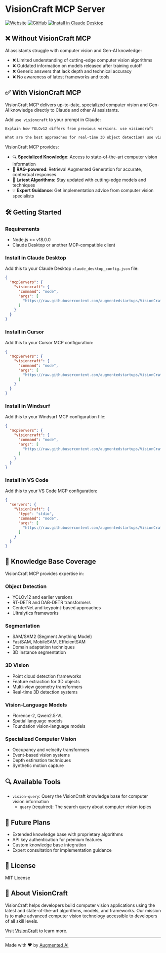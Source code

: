 # VisionCraft MCP Server

[![Website](https://img.shields.io/badge/Website-visioncraft.augmentedstartups.com-A08FFF)](https://visioncraft.augmentedstartups.com) [![GitHub](https://img.shields.io/badge/GitHub-VisionCraft--MCP-A08FFF)](https://github.com/augmentedstartups/VisionCraft-MCP-Server) [<img alt="Install in Claude Desktop" src="https://img.shields.io/badge/Claude_Desktop-Install_VisionCraft_MCP-A08FFF">](https://claude.ai/download)

## ❌ Without VisionCraft MCP

AI assistants struggle with computer vision and Gen-AI knowledge:

- ❌ Limited understanding of cutting-edge computer vision algorithms
- ❌ Outdated information on models released after training cutoff
- ❌ Generic answers that lack depth and technical accuracy
- ❌ No awareness of latest frameworks and tools

## ✅ With VisionCraft MCP

VisionCraft MCP delivers up-to-date, specialized computer vision and Gen-AI knowledge directly to Claude and other AI assistants.

Add `use visioncraft` to your prompt in Claude:

```txt
Explain how YOLOv12 differs from previous versions. use visioncraft
```

```txt
What are the best approaches for real-time 3D object detection? use visioncraft
```

VisionCraft MCP provides:

- 🔍 **Specialized Knowledge**: Access to state-of-the-art computer vision information
- 🧠 **RAG-powered**: Retrieval Augmented Generation for accurate, contextual responses
- 🚀 **Latest Algorithms**: Stay updated with cutting-edge models and techniques
- 💡 **Expert Guidance**: Get implementation advice from computer vision specialists

## 🛠️ Getting Started

### Requirements

- Node.js >= v18.0.0
- Claude Desktop or another MCP-compatible client

### Install in Claude Desktop

Add this to your Claude Desktop `claude_desktop_config.json` file:

```json
{
  "mcpServers": {
    "visioncraft": {
      "command": "node",
      "args": [
        "https://raw.githubusercontent.com/augmentedstartups/VisionCraft-MCP-Server/main/src/server.js"
      ]
    }
  }
}
```

### Install in Cursor

Add this to your Cursor MCP configuration:

```json
{
  "mcpServers": {
    "visioncraft": {
      "command": "node",
      "args": [
        "https://raw.githubusercontent.com/augmentedstartups/VisionCraft-MCP-Server/main/src/server.js"
      ]
    }
  }
}
```

### Install in Windsurf

Add this to your Windsurf MCP configuration file:

```json
{
  "mcpServers": {
    "visioncraft": {
      "command": "node",
      "args": [
        "https://raw.githubusercontent.com/augmentedstartups/VisionCraft-MCP-Server/main/src/server.js"
      ]
    }
  }
}
```

### Install in VS Code

Add this to your VS Code MCP configuration:

```json
{
  "servers": {
    "VisionCraft": {
      "type": "stdio",
      "command": "node",
      "args": [
        "https://raw.githubusercontent.com/augmentedstartups/VisionCraft-MCP-Server/main/src/server.js"
      ]
    }
  }
}
```

## 🧠 Knowledge Base Coverage

VisionCraft MCP provides expertise in:

### Object Detection
- YOLOv12 and earlier versions
- RT-DETR and DAB-DETR transformers
- CenterNet and keypoint-based approaches
- Ultralytics frameworks

### Segmentation
- SAM/SAM2 (Segment Anything Model)
- FastSAM, MobileSAM, EfficientSAM
- Domain adaptation techniques
- 3D instance segmentation

### 3D Vision
- Point cloud detection frameworks
- Feature extraction for 3D objects
- Multi-view geometry transformers
- Real-time 3D detection systems

### Vision-Language Models
- Florence-2, Qwen2.5-VL
- Spatial language models
- Foundation vision-language models

### Specialized Computer Vision
- Occupancy and velocity transformers
- Event-based vision systems
- Depth estimation techniques
- Synthetic motion capture

## 🔍 Available Tools

- `vision-query`: Query the VisionCraft knowledge base for computer vision information
  - `query` (required): The search query about computer vision topics

## 🔮 Future Plans

- Extended knowledge base with proprietary algorithms
- API key authentication for premium features
- Custom knowledge base integration
- Expert consultation for implementation guidance

## 📄 License

MIT License

## 🚀 About VisionCraft

VisionCraft helps developers build computer vision applications using the latest and state-of-the-art algorithms, models, and frameworks. Our mission is to make advanced computer vision technology accessible to developers of all skill levels.

Visit [VisionCraft](https://www.augmentedstartups.com/vision-craft-opt-in) to learn more.

---

Made with ❤️ by [Augmented AI](https://augmentedstartups.com)

